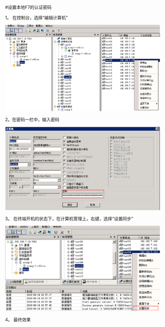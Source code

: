 #设置本地F7的认证密码



1。 在控制台，选择“编辑计算机”



![](/assets/108-1.png)



2。在密码一栏中，输入密码

![](/assets/114-1.png)

3。 在终端开机的状态下，在计算机管理上，右键，选择“设置同步”

![](/assets/110-2.png)

4。 最终效果






